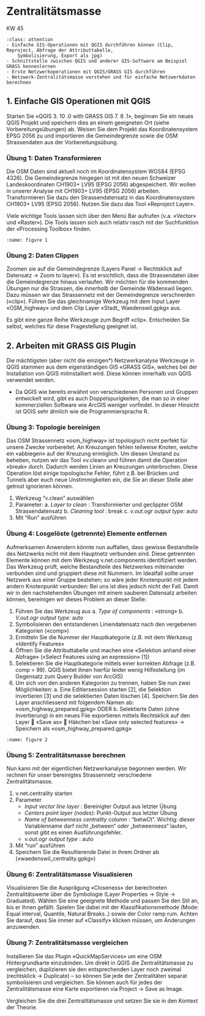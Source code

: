 # Zentralitätsmasse

KW 45

```{admonition} Übungsziele
:class: attention
- Einfache GIS-Operationen mit QGIS durchführen können (Clip, Reproject, Abfrage der Attributtabelle,
    Symbolisierung, Export als jpg)
- Schnittstelle zwischen QGIS und anderer GIS-Software am Beispiel GRASS kennenlernen
- Erste Netzwerkoperationen mit QGIS/GRASS GIS durchführen
- Netzwerk-Zentralitätsmasse verstehen und für einfache Netzwerkdaten berechnen
```

## 1. Einfache GIS Operationen mit QGIS

Starten Sie «QGIS 3. 10 .0 with GRASS GIS 7. 8 .1», beginnen Sie ein neues QGIS Projekt und speichern dies an
einem geeigneten Ort (siehe Vorbereitungsübungen) ab. Weisen Sie dem Projekt das Koordinatensystem
EPSG 2056 zu und importieren die Gemeindegrenze sowie die OSM Strassendaten aus der
Vorbereitungsübung.

### Übung 1: Daten Transformieren

Die OSM Daten sind aktuell noch im Koordinatensystem WGS84 (EPSG 4326). Die Gemeindegrenze hingegen
ist mit den neuen Schweizer Landeskoordinaten CH1903+ LV95 (EPSG 2056) abgespeichert. Wir wollen in
unserer Analyse mit CH1903+ LV95 (EPSG 2056) arbeiten. Transformieren Sie dazu den Strassendatensatz in
das Koordinatensystem CH1903+ LV95 (EPSG 2056). Nutzen Sie dazu das Tool «Reproject Layer».

Viele wichtige Tools lassen sich über den Menü Bar aufrufen (v.a. «Vector» und «Raster»). Die Tools lassen
sich auch relativ rasch mit der Suchfunktion der «Processing Toolbox» finden.

```{figure} figures/ueb1_fig1.jpg
:name: figure 1
```

### Übung 2: Daten Clippen

Zoomen sie auf die Gemeindegrenze (Layers Panel -> Rechtsklick auf Datensatz -> Zoom to layer»). Es ist
ersichtlich, dass die Strassendaten über die Gemeindegrenze hinaus verlaufen. Wir möchten für die
kommenden Übungen nur die Strassen, die _innerhalb_ der Gemeinde Wädenswil liegen. Dazu müssen wir das
Strassennetz mit der Gemeindegrenze verschneiden («clip»). Führen Sie das gleichnamige Werkzeug mit
dem Input Layer «OSM_highway» und dem Clip Layer «Stadt_ Waedenswil.gpkg» aus.

Es gibt eine ganze Reihe Werkzeuge zum Begriff «clip». Entscheiden Sie selbst, welches für diese
Fragestellung geeignet ist.

## 2. Arbeiten mit GRASS GIS Plugin

Die mächtigsten (aber nicht die einzigen*) Netzwerkanalyse Werkzeuge in QGIS stammen aus dem
eigenständigen GIS «GRASS GIS», welches bei der Installation von QGIS mitinstalliert wird. Diese können
innerhalb von QGIS verwendet werden.

* Da QGIS wie bereits erwähnt von verschiedenen Personen und Gruppen entwickelt wird, gibt es auch
Doppelspurigkeiten, die man so in einer kommerziellen Software wie ArcGIS weniger vorfindet. In dieser
Hinsicht ist QGIS sehr ähnlich wie die Programmiersprache R.

### Übung 3: Topologie bereinigen

Das OSM Strassennetz «osm_highway» ist topologisch nicht perfekt für unsere Zwecke vorbereitet. An
Kreuzungen fehlen teilweise Knoten, welche ein «abbiegen» auf der Kreuzung ermöglich. Um diesen
Umstand zu beheben, nutzen wir das Tool «v.clean» und führen damit die Operation «break» durch.
Dadurch werden Linien an Kreuzungen unterbrochen. Diese Operation löst einige topologische Fehler, führt
z.B. bei Brücken und Tunnels aber euch neue Unstimmigkeiten ein, die Sie an dieser Stelle aber getrost
ignorieren können.

1. Werkzeug “v.clean” auswählen
2. Parameter:
    a. _Layer to clean_ : Transformierter und geclippter OSM Strassendatensatz
    b. _Cleaning tool_ : break
    c. _v.out.ogr output type:_ auto
3. Mit “Run” ausführen


### Übung 4: Losgelöste (getrennte) Elemente entfernen

Aufmerksamen Anwendern könnte nun auffallen, dass gewisse Bestandteile des Netzwerks nicht mit dem
Hauptnetz verbunden sind. Diese getrennten Elemente können mit dem Werkzeug v.net.components
identifiziert werden. Das Werkzeug prüft, welche Bestandteile des Netzwerkes miteinander verbunden sind
und gruppiert diese mit Nummern. Im Idealfall sollte unser Netzwerk aus einer Gruppe bestehen; so wäre
jeder Knotenpunkt mit jedem andern Knotenpunkt verbunden: Bei uns ist dies jedoch nicht der Fall. Damit
wir in den nachstehenden Übungen mit einem sauberen Datensatz arbeiten können, bereinigen wir dieses
Problem an dieser Stelle:

1. Führen Sie das Werkzeug aus
    a. _Type of components_ : «strong»
    b. _V.out.ogr output type:_ auto
2. Symbolisieren den entstandenen Liniendatensatz nach den vergebenen Kategorien («comp»)
3. Ermitteln Sie die Nummer der Hauptkategorie (z.B. mit dem Werkzeug «Identify Features»
4. Öffnen Sie die Attributtabelle und machen eine «Selektion anhand einer Abfrage» («Select Features
    using an expression» [1])
5. Selektieren Sie die Hauptkategorie mittels einer korrekten Abfrage (z.B. comp = 99). QGIS bietet
    ihnen hierfür leider wenig Hilfestellung (im Gegensatz zum Query Builder von ArcGIS)
6. Um sich von den anderen Kategorien zu trennen, haben Sie nun zwei Möglichkeiten:
    a. Eine Editiersession starten [2], die Selektion invertieren [3] und die selektierten Daten
       löschen [4]. Speichern Sie den Layer anschliessend mit folgendem Namen ab:
       «osm_highway_prepared.gpkg»
       ODER
    b. Selektierte Daten (ohne Invertierung) in ein neues File exportieren mittels Rechtsklick auf
       den Layer  «Save as»  Häkchen bei «Save only selected features» -> Speichern als
       «osm_highway_prepared.gpkg»
       
```{figure} figures/ueb1_fig2.jpg
:name: figure 2
```

### Übung 5: Zentralitätsmasse berechnen

Nun kann mit der eigentlichen Netzwerkanalyse begonnen werden. Wir rechnen für unser bereinigtes
Strassennetz verschiedene Zentralitätsmasse.

1. v.net.centrality starten
2. Parameter
    - _Input vector line layer_ : Bereinigter Output aus letzter Übung
    - _Centers point layer (nodes):_ Punkt-Output aus letzter Übung
    - _Name of betweenness centrality column_ : “betwCt”. Wichtig: dieser Variablenname darf nicht
       „between“ oder „betweenness“ lauten, sonst gibt es einen Ausführungsfehler.
    - _v.out.ogr output type_ : auto
3. Mit “run” ausführen
4. Speichern Sie die Resultierende Datei in ihrem Ordner ab («waedenswil_centrality.gpkg»)

### Übung 6: Zentralitätsmasse Visualisieren

Visualisieren Sie die Ausprägung «Closeness» der berechneten Zentralitätswerte über die Symbologie (Layer
Properties -> Style -> Graduated). Wählen Sie eine geeignete Methode und passen Sie den Stil an, bis er
Ihnen gefällt. Spielen Sie dabei mit der Klassifikationsmethode (Mode: Equal interval, Quantile, Natural
Breaks..) sowie der Color ramp rum. Achten Sie darauf, dass Sie immer auf «Classify» klicken müssen, um
Änderungen anzuwenden.


### Übung 7: Zentralitätsmasse vergleichen

Installieren Sie das Plugin «QuickMapServices» um eine OSM Hintergrundkarte einzubinden. Um direkt in
QGIS die Zentralitätsmasse zu vergleichen, duplizieren sie den entsprechenden Layer noch zweimal
(rechtsklick -> Duplicate) – so können Sie jede der Zentralitäten separat symbolisieren und vergleichen. Sie
können auch für jedes der Zentralitätsmasse eine Karte exportieren via Project -> Save as Image.

Vergleichen Sie die drei Zentralitätsmasse und setzen Sie sie in den Kontext der Theorie.

